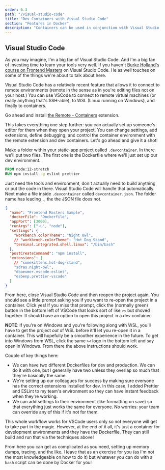 ```yaml
---
order: 6.3
path: "/visual-studio-code"
title: "Dev Containers with Visual Studio Code"
section: "Features in Docker"
description: "Containers can be used in conjunction with Visual Studio Code to automatically set up development environments for yourself and other developers working on the project. Brian shows how to set up dev containers specifically for Visual Studio Code."
---
```


## Visual Studio Code

As you may imagine, I'm a big fan of Visual Studio Code. And I'm a big fan of investing time to learn your tools very well. If you haven't [Burke Holland's course on Frontend Masters][burke] on Visual Studio Code. He as well touches on some of the things we're about to talk about here.

Visual Studio Code has a relatively recent feature that allows it to connect to remote environments (remote in the sense as in you're editing files not on your host.) You can use VSCode to connect to remote virtual machines (or really anything that's SSH-able), to WSL (Linux running on Windows), and finally to containers.

Go ahead and install [the Remote - Containers][remote] extension.

This takes everything one step further: you can actually set up someone's editor for them when they open your project. You can change settings, add extensions, define debugging, and control the container environment with the remote extension and dev containers. Let's go ahead and give it a shot!

Make a folder within your static-app project called `.devcontainer`. In there we'll put two files. The first one is the Dockerfile where we'll just set up our dev environment.

```Dockerfile
FROM node:12-stretch
RUN npm install -g eslint prettier
```

Just need the tools and environment, don't actually need to build anything or put the code in there. Visual Studio Code will handle that automatically. Next make a file inside `.devcontainer` called `devcontainer.json`. The folder name has leading `.`, the the JSON file does not.

```json
{
  "name": "Frontend Masters Sample",
  "dockerFile": "Dockerfile",
  "appPort": [3000],
  "runArgs": ["-u", "node"],
  "settings": {
    "workbench.colorTheme": "Night Owl",
    // "workbench.colorTheme": "Hot Dog Stand",
    "terminal.integrated.shell.linux": "/bin/bash"
  },
  "postCreateCommand": "npm install",
  "extensions": [
    // "somekittens.hot-dog-stand",
    "sdras.night-owl",
    "dbaeumer.vscode-eslint",
    "esbenp.prettier-vscode"
  ]
}
```

From here, close Visual Studio Code and then reopen the project again. You should see a little prompt asking you if you want to re-open the project in a container. Click yes! If you miss that prompt, click the (normally green) button in the bottom left of VSCode that looks sort of like `><` but shoved together. It should have an option to open this project in a dev container.

**NOTE**: if you're on Windows and you're following along with WSL, you'll have to get the project _out_ of WSL before it'll let you re-open it in a container. This will hopefully be a smoother experience in the future. To get into Windows from WSL, click the same `><` logo in the bottom left and say open in Windows. From there the above instructions should work.

Couple of key things here:

- We can have two different Dockerfiles for dev and production. We can do it with one, but I generally have two unless they overlap so much that they're basically the same.
- We're setting up our colleagues for success by making sure everyone has the correct extensions installed for dev. In this case, I added Prettier and ESLint to my team's environment so they can have instant feedback when they're working.
- We can add settings to their environment (like formatting on save) so that everything just works the same for everyone. No worries: your team can override any of this if it's not for them.

This whole workflow works for VSCode users only so not everyone will get to take part in the magic. However, at the end of it all, it's just a container for development environments and they have the Dockerfile. They can still build and run that via the techniques above!

From here you can get as complicated as you need, setting up memory dumps, tracing, and the like. I leave that as an exercise for you (as I'm not the most knowledgeable on how to do it) but whatever you can do with a `bash` script can be done by Docker for you!

[remote]: https://marketplace.visualstudio.com/items?itemName=ms-vscode-remote.remote-containers
[burke]: https://frontendmasters.com/workshops/visual-studio-code/
